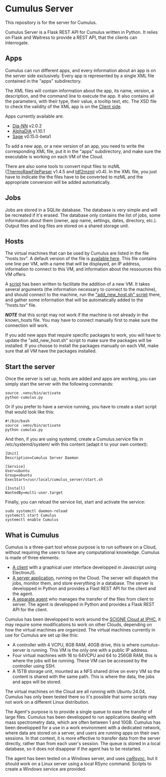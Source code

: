 # Cumulus Server

This repository is for the server for Cumulus.

Cumulus Server is a Flask REST API for Cumulus written in Python. It relies on Flask and Waitress to provide a REST API, that the clients can interrogate.

## Apps

Cumulus can run different apps, and every information about an app is on the server side exclusively. Every app is represented by a single XML file contained in the "apps" subdirectory.

The XML files will contain information about the app, its name, version, a description, and the command line to execute the app. It also contains all the parameters, with their type, their value, a tooltip text, etc. The XSD file to check the validity of the XML app is on the [Client side](https://github.com/LSMBO/cumulus-client/blob/main/server/apps.xsd).

Apps currently available are:
* [Dia-NN](https://github.com/vdemichev/DiaNN/) v2.0.2
* [AlphaDIA](https://github.com/MannLabs/alphadia) v1.10.1
* [Sage](https://github.com/lazear/sage) v0.15.0-beta1

To add a new app, or a new version of an app, you need to write the corresponding XML file, put it in the "apps" subdirectory, and make sure the executable is working on each VM of the Cloud.

There are also some tools to convert input files to mzML ([ThermoRawFileParser](https://github.com/compomics/ThermoRawFileParser) v1.4.5 and [tdf2mzml](https://github.com/mafreitas/tdf2mzml) v0.4). In the XML file, you just have to indicate the the files have to be converted to mzML and the appropriate conversion will be added automatically.

## Jobs

Jobs are stored in a SQLite database. The database is very simple and will be recreated if it's erased. The database only contains the list of jobs, some information about them (owner, app name, settings, dates, directory, etc.). Output files and log files are stored on a shared storage unit.

## Hosts

The virtual machines that can be used by Cumulus are listed in the file "hosts.tsv". A default version of the file is [available here](cumulus.conf.default). This file contains one line per VM, with a name that will be displayed, an IP address, information to connect to this VM, and information about the ressources this VM offers.

A [script](add_new_host.py) has been written to facilitate the addition of a new VM. It takes several arguments (the information necessary to connect to the machine), and should connect to the machine, run the ["add_new_host.sh" script](add_new_host.sh) there, and gather some information that will be automatically added to the "hosts.tsv" file.

**_NOTE_** that this script may not work if the machine is not already in the known_hosts file. You may have to connect manually first to make sure the connection will work.

If you add new apps that require specific packages to work, you will have to update the "add_new_host.sh" script to make sure the packages will be installed. If you choose to install the packages manually on each VM, make sure that all VM have the packages installed.

## Start the server

Once the server is set up, hosts are added and apps are working, you can simply start the server with the following commands:
```
source .venv/bin/activate
python cumulus.py
```

Or if you prefer to have a service running, you have to create a start script that would look like this:
```
#!/bin/bash
source .venv/bin/activate
python cumulus.py
```

And then, if you are using systemd, create a Cumulus.service file in /etc/systemd/system/ with this content (adapt it to your own context):
```
[Unit]
Description=Cumulus Server Daemon

[Service]
User=ubuntu
Group=ubuntu
ExecStart=/usr/local/cumulus_server/start.sh

[Install]
WantedBy=multi-user.target
```

Finally, you can reload the service list, start and activate the service:
```
sudo systemctl daemon-reload
systemctl start Cumulus
systemctl enable Cumulus
```

## What is Cumulus

Cumulus is a three-part tool whose purpose is to run software on a Cloud, without requiring the users to have any computational knowledge. Cumulus is made of three elements: 
* [A client](https://github.com/LSMBO/cumulus-client) with a graphical user interface developped in Javascript using ElectronJS.
* [A server application](https://github.com/LSMBO/cumulus_server), running on the Cloud. The server will dispatch the jobs, monitor them, and store everything in a database. The server is developped in Python and provides a Flast REST API for the client and the agent.
* [A separate agent](https://github.com/LSMBO/cumulus_rsync) who manages the transfer of the files from client to server. The agent is developped in Python and provides a Flask REST API for the client.

Cumulus has been developped to work around the [SCIGNE Cloud at IPHC](https://scigne.fr/), it may require some modifications to work on other Clouds, depending on how the virtual machines are organized. The virtual machines currently in use for Cumulus are set up like this:
* A controller with 4 VCPU, 8GB RAM, 40GB drive, this is where cumulus-server is running. This VM is the only one with a public IP address.
* Four virtual machines with 16 to 64VCPU and 64 to 256GB RAM, this is where the jobs will be running. These VM can be accessed by the controller using SSH.
* A 15TB storage unit, mounted as a NFS shared drive on every VM so the content is shared with the same path. This is where the data, the jobs and apps will be stored.

The virtual machines on the Cloud are all running with Ubuntu 24.04, Cumulus has only been tested there so it's possible that some scripts may not work on a different Linux distribution.

The Agent's purpose is to provide a single queue to ease the transfer of large files. Cumulus has been developped to run applications dealing with mass spectrometry data, which are often between 1 and 10GB. Cumulus has been developped for a use in a work environment with a dedicated network, where data are stored on a server, and users are running apps on their own sessions. In that context, it is more effective to transfer data from the server directly, rather than from each user's session. The queue is stored in a local database, so it does not disappear if the agent has to be restarted.

The agent has been tested on a Windows server, and uses [cwRsync](https://www.itefix.net/cwrsync), but it should work on a Linux server using a local RSync command. Scripts to create a Windows service are provided.

